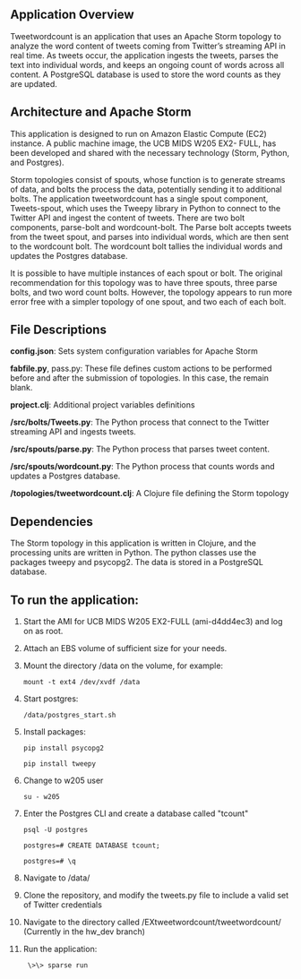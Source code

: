 ## Application Overview

Tweetwordcount is an application that uses an Apache Storm topology to analyze the word content of tweets coming from Twitter’s streaming API in real time. As tweets occur, the application ingests the tweets, parses the text into individual words, and keeps an ongoing count of words across all content. A PostgreSQL database is used to store the word counts as they are updated.

## Architecture and Apache Storm

This application is designed to run on Amazon Elastic Compute (EC2) instance. A public machine image, the UCB MIDS W205 EX2- FULL, has been developed and shared with the necessary technology (Storm, Python, and Postgres).

Storm topologies consist of spouts, whose function is to generate streams of data, and bolts the process the data, potentially sending it to additional bolts. The application tweetwordcount has a single spout component, Tweets-spout, which uses the Tweepy library in Python to connect to the Twitter API and ingest the content of tweets. There are two bolt components, parse-bolt and wordcount-bolt. The Parse bolt accepts tweets from the tweet spout, and parses into individual words, which are then sent to the wordcount bolt. The wordcount bolt tallies the individual words and updates the Postgres database.

It is possible to have multiple instances of each spout or bolt. The original recommendation for this topology was to have three spouts, three parse bolts, and two word count bolts. However, the topology appears to run more error free with a simpler topology of one spout, and two each of each bolt.

## File Descriptions

**config.json**: Sets system configuration variables for Apache Storm

**fabfile.py**, pass.py: These file defines custom actions to be performed before and after the submission of topologies. In this case, the remain blank.

**project.clj**: Additional project variables definitions

**/src/bolts/Tweets.py**: The Python process that connect to the Twitter streaming API and ingests tweets.

**/src/spouts/parse.py**: The Python process that parses tweet content.

**/src/spouts/wordcount.py**: The Python process that counts words and updates a Postgres database.

**/topologies/tweetwordcount.clj**: A Clojure file defining the Storm topology

## Dependencies

The Storm topology in this application is written in Clojure, and the processing units are written in Python. The python classes use the packages tweepy and psycopg2. The data is stored in a PostgreSQL database.

## To run the application:

1. Start the AMI for UCB MIDS W205 EX2-FULL (ami-d4dd4ec3) and log on as root.

2. Attach an EBS volume of sufficient size for your needs.

3. Mount the directory /data on the volume, for example:

    `mount -t ext4 /dev/xvdf /data`

4. Start postgres:  

    `/data/postgres_start.sh`

5. Install packages:

    `pip install psycopg2`

    `pip install tweepy`

6. Change to w205 user

    `su - w205`

7. Enter the Postgres CLI and create a database called "tcount"
   
    `psql -U postgres`

    `postgres=# CREATE DATABASE tcount;`

    `postgres=# \q`

8. Navigate to /data/

9. Clone the repository, and modify the tweets.py file to include a valid set of Twitter credentials

10. Navigate to the directory called /EXtweetwordcount/tweetwordcount/ (Currently in the hw_dev branch)

11. Run the application:

    ` \>\> sparse run`


